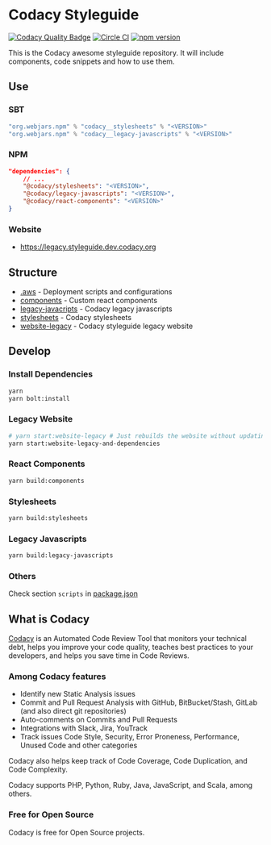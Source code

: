 # Codacy Styleguide

[![Codacy Quality Badge](https://api.codacy.com/project/badge/Grade/2610c28e63ba4f5d9c0c697dca040f7c)](https://www.codacy.com/app/Codacy/styleguide?utm_source=github.com&amp;utm_medium=referral&amp;utm_content=codacy/styleguide&amp;utm_campaign=Badge_Grade)
[![Circle CI](https://circleci.com/gh/codacy/styleguide.svg?style=svg)](https://circleci.com/gh/codacy/styleguide)
[![npm version](http://img.shields.io/npm/v/@codacy/stylesheets.svg?style=flat)](https://npmjs.org/package/@codacy/stylesheets "View this project on npm")

This is the Codacy awesome styleguide repository.
It will include components, code snippets and how to use them.

## Use

### SBT

```scala
"org.webjars.npm" % "codacy__stylesheets" % "<VERSION>"
"org.webjars.npm" % "codacy__legacy-javascripts" % "<VERSION>"
```

### NPM

```json
"dependencies": {
    // ...
    "@codacy/stylesheets": "<VERSION>",
    "@codacy/legacy-javascripts": "<VERSION>",
    "@codacy/react-components": "<VERSION>"
}
```

### Website

- https://legacy.styleguide.dev.codacy.org

## Structure

- [.aws](./.aws) - Deployment scripts and configurations
- [components](./components) - Custom react components
- [legacy-javacripts](./legacy-javascripts) - Codacy legacy javascripts
- [stylesheets](./stylesheets) - Codacy stylesheets
- [website-legacy](./website-legacy) - Codacy styleguide legacy website

## Develop

### Install Dependencies

```sh
yarn
yarn bolt:install
```

### Legacy Website

```sh
# yarn start:website-legacy # Just rebuilds the website without updating on dependency changes
yarn start:website-legacy-and-dependencies
```

### React Components

```sh
yarn build:components
```

### Stylesheets

```sh
yarn build:stylesheets
```

### Legacy Javascripts

```sh
yarn build:legacy-javascripts
```

### Others

Check section `scripts` in [package.json](./package.json)

## What is Codacy

[Codacy](https://www.codacy.com/) is an Automated Code Review Tool that monitors your technical debt,
helps you improve your code quality, teaches best practices to your developers, and helps you save time in Code Reviews.

### Among Codacy features

- Identify new Static Analysis issues
- Commit and Pull Request Analysis with GitHub, BitBucket/Stash, GitLab (and also direct git repositories)
- Auto-comments on Commits and Pull Requests
- Integrations with Slack, Jira, YouTrack
- Track issues Code Style, Security, Error Proneness, Performance, Unused Code and other categories

Codacy also helps keep track of Code Coverage, Code Duplication, and Code Complexity.

Codacy supports PHP, Python, Ruby, Java, JavaScript, and Scala, among others.

### Free for Open Source

Codacy is free for Open Source projects.
